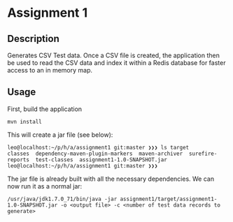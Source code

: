 # Assignment 1

## Description

Generates CSV Test data. Once a CSV file is created, the application then be used to read the CSV data and index it within a Redis
database for faster access to an in memory map.

## Usage

First, build the application

```
mvn install
```

This will create a jar file (see below):
```
leo@localhost:~/p/h/a/assignment1 git:master ❯❯❯ ls target                                                       
classes  dependency-maven-plugin-markers  maven-archiver  surefire-reports  test-classes  assignment1-1.0-SNAPSHOT.jar
leo@localhost:~/p/h/a/assignment1 git:master ❯❯❯
```

The jar file is already built with all the necessary dependencies. We can now run it as a normal jar:
```
/usr/java/jdk1.7.0_71/bin/java -jar assignment1/target/assignment1-1.0-SNAPSHOT.jar -o <output file> -c <number of test data records to generate>
```
